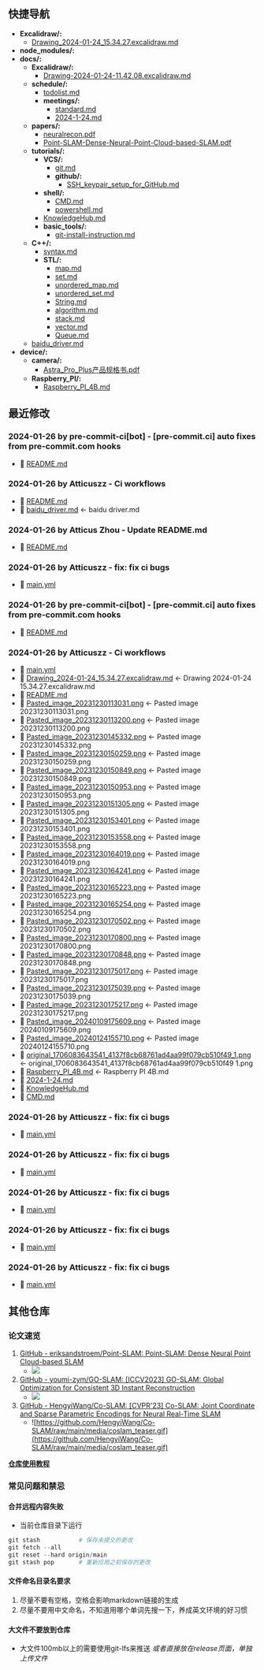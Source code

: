 ## 快捷导航
- **Excalidraw/:**
  - [Drawing_2024-01-24_15.34.27.excalidraw.md](Excalidraw/Drawing_2024-01-24_15.34.27.excalidraw.md)
- **node_modules/:**
- **docs/:**
  - **Excalidraw/:**
    - [Drawing-2024-01-24-11.42.08.excalidraw.md](docs/Excalidraw/Drawing-2024-01-24-11.42.08.excalidraw.md)
  - **schedule/:**
    - [todolist.md](docs/schedule/todolist.md)
    - **meetings/:**
      - [standard.md](docs/schedule/meetings/standard.md)
      - [2024-1-24.md](docs/schedule/meetings/2024-1-24.md)
  - **papers/:**
    - [neuralrecon.pdf](docs/papers/neuralrecon.pdf)
    - [Point-SLAM-Dense-Neural-Point-Cloud-based-SLAM.pdf](docs/papers/Point-SLAM-Dense-Neural-Point-Cloud-based-SLAM.pdf)
  - **tutorials/:**
    - **VCS/:**
      - [git.md](docs/tutorials/VCS/git.md)
      - **github/:**
        - [SSH_keypair_setup_for_GitHub.md](docs/tutorials/VCS/github/SSH_keypair_setup_for_GitHub.md)
    - **shell/:**
      - [CMD.md](docs/tutorials/shell/CMD.md)
      - [powershell.md](docs/tutorials/shell/powershell.md)
    - [KnowledgeHub.md](docs/tutorials/KnowledgeHub.md)
    - **basic_tools/:**
      - [git-install-instruction.md](docs/tutorials/basic_tools/git-install-instruction.md)
  - **C++/:**
    - [syntax.md](docs/C++/syntax.md)
    - **STL/:**
      - [map.md](docs/C++/STL/map.md)
      - [set.md](docs/C++/STL/set.md)
      - [unordered_map.md](docs/C++/STL/unordered_map.md)
      - [unordered_set.md](docs/C++/STL/unordered_set.md)
      - [String.md](docs/C++/STL/String.md)
      - [algorithm.md](docs/C++/STL/algorithm.md)
      - [stack.md](docs/C++/STL/stack.md)
      - [vector.md](docs/C++/STL/vector.md)
      - [Queue.md](docs/C++/STL/Queue.md)
  - [baidu_driver.md](docs/baidu_driver.md)
- **device/:**
  - **camera/:**
    - [Astra_Pro_Plus产品规格书.pdf](device/camera/Astra_Pro_Plus产品规格书.pdf)
  - **Raspberry_PI/:**
    - [Raspberry_PI_4B.md](device/Raspberry_PI/Raspberry_PI_4B.md)
## 最近修改
### 2024-01-26 by pre-commit-ci[bot] - [pre-commit.ci] auto fixes from pre-commit.com hooks
- 🔨 [README.md](README.md)
### 2024-01-26 by Atticuszz - Ci workflows
- 🔨 [README.md](README.md)
- 🚚 [baidu_driver.md](docs/baidu_driver.md) <- baidu driver.md
### 2024-01-26 by Atticus Zhou - Update README.md
- 🔨 [README.md](README.md)
### 2024-01-26 by Atticuszz - fix: fix ci bugs
- 🔨 [main.yml](.github/workflows/main.yml)
### 2024-01-26 by pre-commit-ci[bot] - [pre-commit.ci] auto fixes from pre-commit.com hooks
- 🔨 [README.md](README.md)
### 2024-01-26 by Atticuszz - Ci workflows
- 🔨 [main.yml](.github/workflows/main.yml)
- 🚚 [Drawing_2024-01-24_15.34.27.excalidraw.md](Excalidraw/Drawing_2024-01-24_15.34.27.excalidraw.md) <- Drawing 2024-01-24 15.34.27.excalidraw.md
- 🔨 [README.md](README.md)
- 🚚 [Pasted_image_20231230113031.png](assets/Pasted_image_20231230113031.png) <- Pasted image 20231230113031.png
- 🚚 [Pasted_image_20231230113200.png](assets/Pasted_image_20231230113200.png) <- Pasted image 20231230113200.png
- 🚚 [Pasted_image_20231230145332.png](assets/Pasted_image_20231230145332.png) <- Pasted image 20231230145332.png
- 🚚 [Pasted_image_20231230150259.png](assets/Pasted_image_20231230150259.png) <- Pasted image 20231230150259.png
- 🚚 [Pasted_image_20231230150849.png](assets/Pasted_image_20231230150849.png) <- Pasted image 20231230150849.png
- 🚚 [Pasted_image_20231230150953.png](assets/Pasted_image_20231230150953.png) <- Pasted image 20231230150953.png
- 🚚 [Pasted_image_20231230151305.png](assets/Pasted_image_20231230151305.png) <- Pasted image 20231230151305.png
- 🚚 [Pasted_image_20231230153401.png](assets/Pasted_image_20231230153401.png) <- Pasted image 20231230153401.png
- 🚚 [Pasted_image_20231230153558.png](assets/Pasted_image_20231230153558.png) <- Pasted image 20231230153558.png
- 🚚 [Pasted_image_20231230164019.png](assets/Pasted_image_20231230164019.png) <- Pasted image 20231230164019.png
- 🚚 [Pasted_image_20231230164241.png](assets/Pasted_image_20231230164241.png) <- Pasted image 20231230164241.png
- 🚚 [Pasted_image_20231230165223.png](assets/Pasted_image_20231230165223.png) <- Pasted image 20231230165223.png
- 🚚 [Pasted_image_20231230165254.png](assets/Pasted_image_20231230165254.png) <- Pasted image 20231230165254.png
- 🚚 [Pasted_image_20231230170502.png](assets/Pasted_image_20231230170502.png) <- Pasted image 20231230170502.png
- 🚚 [Pasted_image_20231230170800.png](assets/Pasted_image_20231230170800.png) <- Pasted image 20231230170800.png
- 🚚 [Pasted_image_20231230170848.png](assets/Pasted_image_20231230170848.png) <- Pasted image 20231230170848.png
- 🚚 [Pasted_image_20231230175017.png](assets/Pasted_image_20231230175017.png) <- Pasted image 20231230175017.png
- 🚚 [Pasted_image_20231230175039.png](assets/Pasted_image_20231230175039.png) <- Pasted image 20231230175039.png
- 🚚 [Pasted_image_20231230175217.png](assets/Pasted_image_20231230175217.png) <- Pasted image 20231230175217.png
- 🚚 [Pasted_image_20240109175609.png](assets/Pasted_image_20240109175609.png) <- Pasted image 20240109175609.png
- 🚚 [Pasted_image_20240124155710.png](assets/Pasted_image_20240124155710.png) <- Pasted image 20240124155710.png
- 🚚 [original_1706083643541_4137f8cb68761ad4aa99f079cb510f49_1.png](assets/original_1706083643541_4137f8cb68761ad4aa99f079cb510f49_1.png) <- original_1706083643541_4137f8cb68761ad4aa99f079cb510f49 1.png
- 🚚 [Raspberry_PI_4B.md](device/Raspberry_PI/Raspberry_PI_4B.md) <- Raspberry PI 4B.md
- 🔨 [2024-1-24.md](docs/schedule/meetings/2024-1-24.md)
- 🔨 [KnowledgeHub.md](docs/tutorials/KnowledgeHub.md)
- 🔨 [CMD.md](docs/tutorials/shell/CMD.md)
### 2024-01-26 by Atticuszz - fix: fix ci bugs
- 🔨 [main.yml](.github/workflows/main.yml)
### 2024-01-26 by Atticuszz - fix: fix ci bugs
- 🔨 [main.yml](.github/workflows/main.yml)
### 2024-01-26 by Atticuszz - fix: fix ci bugs
- 🔨 [main.yml](.github/workflows/main.yml)
### 2024-01-26 by Atticuszz - fix: fix ci bugs
- 🔨 [main.yml](.github/workflows/main.yml)
### 2024-01-26 by Atticuszz - fix: fix ci bugs
- 🔨 [main.yml](.github/workflows/main.yml)
## 其他仓库

### 论文速览

1. [GitHub - eriksandstroem/Point-SLAM: Point-SLAM: Dense Neural Point Cloud-based SLAM](https://github.com/eriksandstroem/Point-SLAM)
   - ![](https://github.com/eriksandstroem/Point-SLAM/raw/main/media/office_4.gif)
2. [GitHub - youmi-zym/GO-SLAM: [ICCV2023] GO-SLAM: Global Optimization for Consistent 3D Instant Reconstruction](https://github.com/youmi-zym/GO-SLAM)
   - ![](https://github.com/youmi-zym/GO-SLAM/raw/main/images/comparison.png)
3. [GitHub - HengyiWang/Co-SLAM: [CVPR'23] Co-SLAM: Joint Coordinate and Sparse Parametric Encodings for Neural Real-Time SLAM](https://github.com/HengyiWang/Co-SLAM)
   - ![https://github.com/HengyiWang/Co-SLAM/raw/main/media/coslam_teaser.gif](https://github.com/HengyiWang/Co-SLAM/raw/main/media/coslam_teaser.gif)

**[仓库使用教程](docs/tutorials/KnowledgeHub.md)**

### 常见问题和禁忌

#### 合并远程内容失败

- 当前仓库目录下运行

```PowerShell
git stash           # 保存未提交的更改
git fetch --all
git reset --hard origin/main
git stash pop       # 重新应用之前保存的更改
```

#### 文件命名目录名要求

1. 尽量不要有空格，空格会影响markdown链接的生成
2. 尽量不要用中文命名，不知道用哪个单词先搜一下，养成英文环境的好习惯

#### 大文件不要放到仓库

- 大文件100mb以上的需要使用git-lfs来推送 _或者直接放在release页面，单独上传文件_

